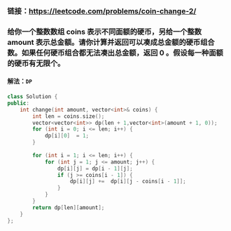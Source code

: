 ### 链接：https://leetcode.com/problems/coin-change-2/

### 给你一个整数数组 coins 表示不同面额的硬币，另给一个整数 amount 表示总金额。请你计算并返回可以凑成总金额的硬币组合数。如果任何硬币组合都无法凑出总金额，返回 0 。假设每一种面额的硬币有无限个。 

#### 解法：`DP`

```c++
class Solution {
public:
    int change(int amount, vector<int>& coins) {
        int len = coins.size();
        vector<vector<int>> dp(len + 1,vector<int>(amount + 1, 0));
        for (int i = 0; i <= len; i++) {
            dp[i][0]  = 1;
        }
        
        for (int i = 1; i <= len; i++) {
            for (int j = 1; j <= amount; j++) {
                dp[i][j] = dp[i - 1][j];
                if (j >= coins[i - 1]) {
                    dp[i][j] +=  dp[i][j - coins[i - 1]];
                }
            }
        }
        return dp[len][amount];        
    }
};
```

